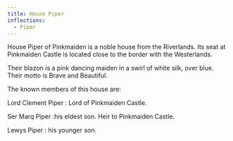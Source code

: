 ```yaml
---
title: House Piper
inflections:
  - Piper
---
```


House Piper of Pinkmaiden is a noble house from the Riverlands. Its seat at Pinkmaiden Castle is located close to the border with the Westerlands.

Their blazon is a pink dancing maiden in a swirl of white silk, over blue. Their motto is Brave and Beautiful.

The known members of this house are:

Lord Clement Piper : Lord of Pinkmaiden Castle.

Ser Marq Piper :his eldest son. Heir to Pinkmaiden Castle.

Lewys Piper : his younger son.


